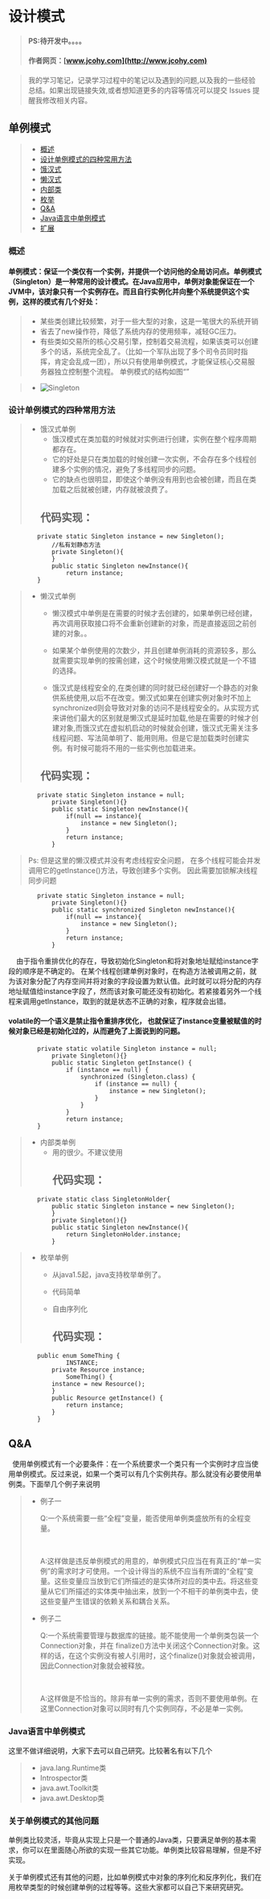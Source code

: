 #  设计模式
> #### PS:待开发中。。。。
> #### 作者网页：[www.jcohy.com](http://www.jcohy.com)  

>  我的学习笔记，记录学习过程中的笔记以及遇到的问题,以及我的一些经验总结。如果出现链接失效,或者想知道更多的内容等情况可以提交 Issues 提醒我修改相关内容。

## 单例模式

> * [概述](#gaishu)
> * [设计单例模式的四种常用方法](#method)
>  *  [饿汉式](#ehan)
>  *  [懒汉式](#lanhan)
>  *  [内部类](#neibu)
>  *  [枚举](#enum)
> * [Q&A](#qa)
> * [Java语言中单例模式](#java)
> * [扩展](#kuozhan)

<p id="gaishu" />

### 概述

####  单例模式：保证一个类仅有一个实例，并提供一个访问他的全局访问点。单例模式（Singleton）是一种常用的设计模式。在Java应用中，单例对象能保证在一个JVM中，该对象只有一个实例存在。而且自行实例化并向整个系统提供这个实例，这样的模式有几个好处：
>  * 某些类创建比较频繁，对于一些大型的对象，这是一笔很大的系统开销
>  * 省去了new操作符，降低了系统内存的使用频率，减轻GC压力。 
>  * 有些类如交易所的核心交易引擎，控制着交易流程，如果该类可以创建多个的话，系统完全乱了。（比如一个军队出现了多个司令员同时指挥，肯定会乱成一团），所以只有使用单例模式，才能保证核心交易服务器独立控制整个流程。
>    单例模式的结构如图“”

>  * ![Singleton](https://github.com/jiachao23/jcohy-study-sample/blob/master/jcohy-study-designpattern/images/Singleton.png)

<p id="method" />

### 设计单例模式的四种常用方法

<p id="ehan" />

> * 饿汉式单例
>   *   饿汉模式在类加载的时候就对实例进行创建，实例在整个程序周期都存在。
>   *   它的好处是只在类加载的时候创建一次实例，不会存在多个线程创建多个实例的情况，避免了多线程同步的问题。
>   *   它的缺点也很明显，即使这个单例没有用到也会被创建，而且在类加载之后就被创建，内存就被浪费了。
>      ## 代码实现：
			private static Singleton instance = new Singleton();  
				//私有划静态方法
				private Singleton(){
				}
				public static Singleton newInstance(){  
					return instance;  
			}  

<p id="lanhan" />

> * 懒汉式单例
>   *   懒汉模式中单例是在需要的时候才去创建的，如果单例已经创建，再次调用获取接口将不会重新创建新的对象，而是直接返回之前创建的对象。。
>
>   *   如果某个单例使用的次数少，并且创建单例消耗的资源较多，那么就需要实现单例的按需创建，这个时候使用懒汉模式就是一个不错的选择。
>
>   *   饿汉式是线程安全的,在类创建的同时就已经创建好一个静态的对象供系统使用,以后不在改变。懒汉式如果在创建实例对象时不加上synchronized则会导致对对象的访问不是线程安全的。从实现方式来讲他们最大的区别就是懒汉式是延时加载,他是在需要的时候才创建对象,而饿汉式在虚拟机启动的时候就会创建，饿汉式无需关注多线程问题、写法简单明了、能用则用。但是它是加载类时创建实例。有时候可能将不用的一些实例也加载进来。
>
>      ## 代码实现：
			private static Singleton instance = null; 
				private Singleton(){} 
				public static Singleton newInstance(){ 
	 				if(null == instance){ 
	  					instance = new Singleton(); 
	  				} 
	  				return instance; 
				} 

>  Ps:​ 但是这里的懒汉模式并没有考虑线程安全问题， 在多个线程可能会并发调用它的getInstance()方法，导致创建多个实例。 因此需要加锁解决线程同步问题
			
			private static Singleton instance = null;  
	   		    private Singleton(){}  
	    		public static synchronized Singleton newInstance(){  
	        		if(null == instance){  
	            		instance = new Singleton();  
	        		}  
	        		return instance;  
	    		} 

​     &nbsp;&nbsp;   由于指令重排优化的存在，导致初始化Singleton和将对象地址赋给instance字段的顺序是不确定的。 在某个线程创建单例对象时，在构造方法被调用之前，就为该对象分配了内存空间并将对象的字段设置为默认值。此时就可以将分配的内存地址赋值给instance字段了，然而该对象可能还没有初始化。若紧接着另外一个线程来调用getInstance，取到的就是状态不正确的对象，程序就会出错。  
#### volatile的一个语义是禁止指令重排序优化， 也就保证了instance变量被赋值的时候对象已经是初始化过的，从而避免了上面说到的问题。

			private static volatile Singleton instance = null;  
	    		private Singleton(){}  
	    		public static Singleton getInstance() {  
	        		if (instance == null) {  
	            		synchronized (Singleton.class) {  
	                		if (instance == null) {  
	                    		instance = new Singleton();  
	                		}  
	            		}  
	        		}  
	        		return instance;  
	   		}

<p id="neibu" />

> * 内部类单例
>    * 用的很少。不建议使用
>      ## 代码实现：
			private static class SingletonHolder{  
	      		public static Singleton instance = new Singleton();  
	    		}  
	   		 	private Singleton(){}  
	    		public static Singleton newInstance(){  
	        		return SingletonHolder.instance;  
	    		}  

<p id="enum" />

> * 枚举单例
>   * 从java1.5起，java支持枚举单例了。
>
>   * 代码简单
>
>   * 自由序列化
>
>      ## 代码实现：
			public enum SomeThing {
					INSTANCE;
				private Resource instance;
					SomeThing() {
				instance = new Resource();
	            }
				public Resource getInstance() {
	    			return instance;
				}
			} 

<p id="qa" />

## Q&A

​ &nbsp;&nbsp;使用单例模式有一个必要条件：在一个系统要求一个类只有一个实例时才应当使用单例模式。反过来说，如果一个类可以有几个实例共存。那么就没有必要使用单例类。下面举几个例子来说明
> *  ​例子一
>  &nbsp;&nbsp;<p> Q:一个系统需要一些“全程”变量，能否使用单例类盛放所有的全程变量。</p>
>  &nbsp;&nbsp;<p> A:这样做是违反单例模式的用意的，单例模式只应当在有真正的“单一实例”的需求时才可使用。一个设计得当的系统不应当有所谓的“全程”变量。这些变量应当放到它们所描述的是实体所对应的类中去。将这些变量从它们所描述的实体类中抽出来，放到一个不相干的单例类中去，使这些变量产生错误的依赖关系和耦合关系。</p>
>
> *  例子二
>   &nbsp;&nbsp;<p> Q:一个系统需要管理与数据库的链接。能不能使用一个单例类包装一个Connection对象，并在   finalize()方法中关闭这个Connection对象。这样的话，在这个实例没有被人引用时，这个finalize()对象就会被调用，因此Connection对象就会被释放。</p>
>   &nbsp;&nbsp;<p>A:这样做是不恰当的。除非有单一实例的需求，否则不要使用单例。在这里Connection对象可以同时有几个实例同存，不必是单一实例。</p>


<p id="java" />

### Java语言中单例模式
这里不做详细说明，大家下去可以自己研究。比较著名有以下几个
>  * java.lang.Runtime类
>  * Introspector类
>  * java.awt.Toolkit类
>  * java.awt.Desktop类

<p id="kuozhan" />

### 关于单例模式的其他问题

​       单例类比较灵活，毕竟从实现上只是一个普通的Java类，只要满足单例的基本需求，你可以在里面随心所欲的实现一些其它功能。单例类比较容易理解，但是不好实现。

​	关于单例模式还有其他的问题，比如单例模式中对象的序列化和反序列化，我们在用枚举类型的时候创建单例的过程等等。这些大家都可以自己下来研究研究。

